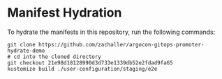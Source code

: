 # Manifest Hydration

To hydrate the manifests in this repository, run the following commands:

```shell
git clone https://github.com/zachaller/argocon-gitops-promoter-hydrate-demo
# cd into the cloned directory
git checkout 21e98d18128990d3d733e1339db52e2fdad9fa65
kustomize build ./user-configuration/staging/e2e
```
